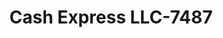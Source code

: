 ---
f_zip-code: 37172
f_state-code: TN
title: Cash Express LLC-7487
f_phone: 615-384-2104
f_city-only: Springfield
f_address: 102 Mooreland Dr Springfield
f_location-unique-id: '7487'
slug: cash-express-llc-7487
updated-on: '2024-05-30T13:46:58.046Z'
created-on: '2024-05-30T13:36:59.803Z'
published-on: '2024-05-30T13:54:32.469Z'
f_city-state: cms/city/springfield-tn.md
f_company: cms/company/cash-express-llc.md
f_state: cms/state/tennessee.md
layout: '[payday-loan].html'
tags: payday-loan
---